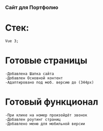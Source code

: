 ### Сайт для Портфолио

# Стек:
    Vue 3;

# Готовые страницы     
    -Добавлена Шапка сайта
    -Добавлен Основной контент
    -Адаптировано под моб. версию до (344px)

# Готовый функционал
    -При клике на номер произойдёт звонок
    -Добавлен роутинг страниц
    -Добавлено меню для мобильной версии